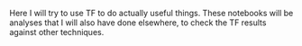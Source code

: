 Here I will try to use TF to do actually useful things. These notebooks will be analyses that I will also have done elsewhere, to check the TF results against other techniques.